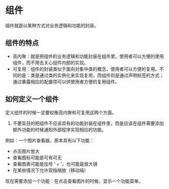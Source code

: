 # 组件

组件就是以某种方式对业务逻辑和功能的封装。

## 组件的特点

- 高内聚：就是把组件的业务逻辑和功能封装在组件里，使用者可以方便的使用组件，而不用去关心组件内部的实现。
- 可复用：组件的封装类似于面向对象中类的概念，使用者可以方便的复用。不同的是：类是通过类的实例化来实现复用，而组件则是通过声明标签的方式；通过暴露相应的配置项可以供使用者方便的复用组件。

## 如何定义一个组件

定义组件的时候一定要权衡高内聚和可复用这两个方面。

1. 不要盲目的把组件不应该具有的功能封装在组件里，而是应该在组件需要添加额外功能的时候通知外部程序实现相应的功能。

例如：一个图片查看器，原本具有以下功能：

- 点击图片放大
- 查看图标可能是可有可无
- 查看图表可能是加号 ‘ + ’，也可能是放大镜
- 在某些情况下允许双指缩放（移动端）

现在需要添加一个功能：在点击查看图片的时候，显示一个功能菜单。